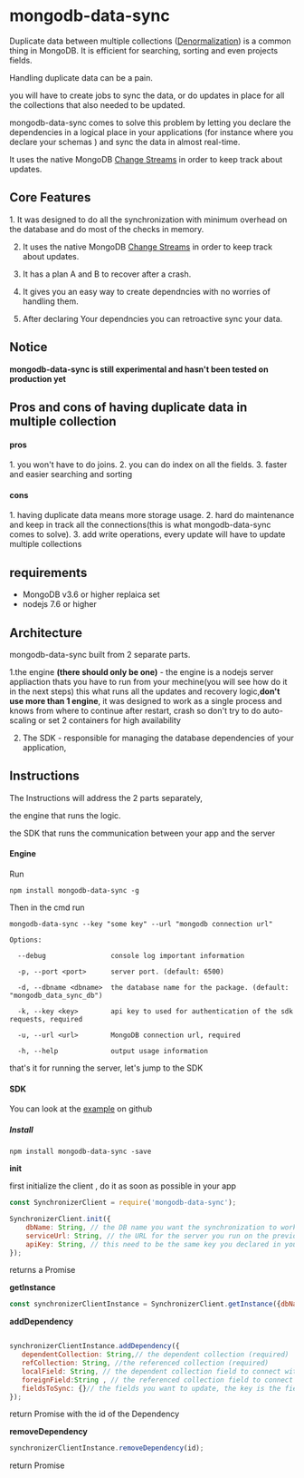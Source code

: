 <h1>mongodb-data-sync</h1>
Duplicate data between multiple collections (<a href='https://en.wikipedia.org/wiki/Denormalization'>Denormalization</a>) is a common thing in MongoDB.
It is efficient for searching, sorting and even projects fields.

Handling duplicate data can be a pain.

you will have to create jobs to sync the data, or do updates in place for all the collections that also needed to be updated.

mongodb-data-sync comes to solve this problem by letting you declare the dependencies in a logical place in your applications (for instance where you declare your schemas ) and sync the data in almost real-time.   

It uses the native MongoDB <a href='https://docs.mongodb.com/manual/changeStreams/'>Change Streams</a> in order to keep track about updates.


<h2>Core Features</h2>
1. It was designed to do all the synchronization with minimum overhead on the database and do most of the checks in memory. 

2. It uses the native MongoDB <a href='https://docs.mongodb.com/manual/changeStreams/'>Change Streams</a> in order to keep track about updates.  

3. It has a plan A and B to recover after a crash.  

4. It gives you an easy way to create dependncies with no worries of handling them. 

5. After declaring Your dependncies you can retroactive sync your data.  



<h2>Notice</h2>
<strong>mongodb-data-sync is still experimental and hasn't been tested on production yet</strong> 

<h2>Pros and cons of having duplicate data in multiple collection </h2>

<h4>pros</h4>
1. you won't have to do joins.
2. you can do index on all the fields.
3. faster and easier searching and sorting

<h4>cons</h4>
1. having duplicate data means more storage usage.
2. hard do maintenance and keep in track all the connections(this is what mongodb-data-sync comes to solve).
3. add write operations, every update will have to update multiple collections  

<h2>requirements</h2>
<ul>
<li>MongoDB v3.6 or higher replaica set </li>
<li>nodejs 7.6 or higher </li>
</ul>

<h2>Architecture</h2>
mongodb-data-sync built from 2 separate parts.

1.the engine <b>(there should only be one)</b> - the engine is a nodejs server appliaction thats you have to run from your mechine(you will see how do it in the next steps) this what runs all the updates and recovery logic,<strong>don't use  more than 1 engine</strong>, it was designed to work as a single process and knows from where to continue after restart, crash  so don't try to do auto-scaling or set 2 containers for high availability 

2. The SDK - responsible for managing the database dependencies of your application,

<h2>Instructions</h2>

The Instructions will address the 2 parts separately,
 
 the engine that runs the logic.
 
 the SDK that runs the communication between your app and the server 

<h4>Engine</h4>

Run  

```
npm install mongodb-data-sync -g
```
 
Then in the cmd run
 
```
mongodb-data-sync --key "some key" --url "mongodb connection url"
```
```
Options:

  --debug                console log important information
  
  -p, --port <port>      server port. (default: 6500)
  
  -d, --dbname <dbname>  the database name for the package. (default: "mongodb_data_sync_db")
  
  -k, --key <key>        api key to used for authentication of the sdk requests, required
  
  -u, --url <url>        MongoDB connection url, required
  
  -h, --help             output usage information
```

that's it for running the server, let's jump to the SDK  

<h4>SDK</h4>

You can look at the <a target='_blank' href='https://github.com/amit221/mongodb-denormalized-data-sync/tree/master/example'>example</a> on github

<h5>Install</h5>

```
npm install mongodb-data-sync -save
```

<strong>init</strong>

first initialize the client , do it as soon as possible in your app
```javascript
const SynchronizerClient = require('mongodb-data-sync');

SynchronizerClient.init({
    dbName: String, // the DB name you want the synchronization to work on (required)
    serviceUrl: String, // the URL for the server you run on the previous stage (required),  
    apiKey: String, // this need to be the same key you declared in your server (required)
}); 
```
returns a Promise

<strong>getInstance</strong>
```javascript
const synchronizerClientInstance = SynchronizerClient.getInstance({dbName: String}); // return an instance related to your db(its not a mongodb db instance) for dependncies oprations  
````


<strong>addDependency</strong>


```javascript

synchronizerClientInstance.addDependency({
   dependentCollection: String,// the dependent collection (required)
   refCollection: String, //the referenced collection (required)
   localField: String, // the dependent collection field to connect with (required)
   foreignField:String , // the referenced collection field to connect with, default _id ,using other field then _id will cuz an extra join for each check (optional)
   fieldsToSync: {}// the fields you want to update, the key is the field on the  dependentCollection and the value is for the refCollection
});
```

return Promise with the id of the Dependency 


<strong>removeDependency</strong>


```javascript
synchronizerClientInstance.removeDependency(id);
```

return Promise

